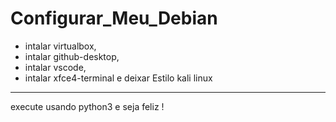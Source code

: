 # Configurar_Meu_Debian
- intalar virtualbox,
- intalar github-desktop,
- intalar vscode,
- intalar xfce4-terminal e deixar Estilo kali linux


----------------------------------------------------
execute usando python3 e seja feliz !
